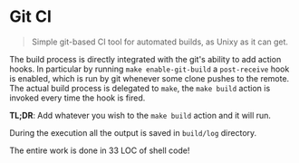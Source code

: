# Git CI

> Simple git-based CI tool for automated builds, as Unixy as it can get.

The build process is directly integrated with the git's ability to add action hooks. In particular by running `make enable-git-build` a `post-receive` hook is enabled, which is run by git whenever some clone pushes to the remote. The actual build process is delegated to `make`, the `make build` action is invoked every time the hook is fired.

**TL;DR**: Add whatever you wish to the `make build` action and it will run.

During the execution all the output is saved in `build/log` directory.

The entire work is done in 33 LOC of shell code!

